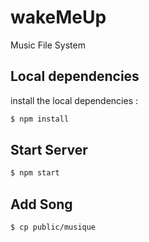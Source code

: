 # wakeMeUp
  Music File System

## Local dependencies

install the local dependencies :

```sh
$ npm install
```

## Start Server

```sh
$ npm start
```

## Add Song

```sh
$ cp public/musique
```
